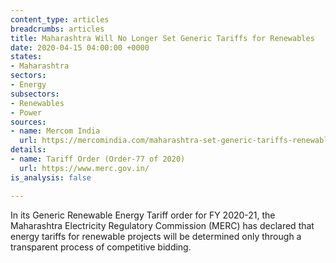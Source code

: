 ```yaml
---
content_type: articles
breadcrumbs: articles
title: Maharashtra Will No Longer Set Generic Tariffs for Renewables
date: 2020-04-15 04:00:00 +0000
states:
- Maharashtra
sectors:
- Energy
subsectors:
- Renewables
- Power
sources:
- name: Mercom India
  url: https://mercomindia.com/maharashtra-set-generic-tariffs-renewables/
details:
- name: Tariff Order (Order-77 of 2020)
  url: https://www.merc.gov.in/
is_analysis: false

---
```

In its Generic Renewable Energy Tariff order for FY 2020-21, the Maharashtra Electricity Regulatory Commission (MERC) has declared that energy tariffs for renewable projects will be determined only through a transparent process of competitive bidding.